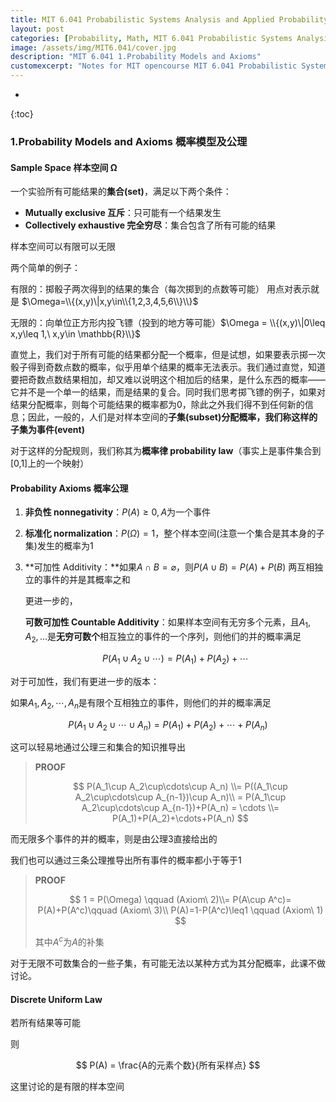```yaml
---
title: MIT 6.041 Probabilistic Systems Analysis and Applied Probability - 1.Probability Models and Axioms
layout: post
categories: [Probability, Math, MIT 6.041 Probabilistic Systems Analysis and Applied Probability]
image: /assets/img/MIT6.041/cover.jpg
description: "MIT 6.041 1.Probability Models and Axioms"
customexcerpt: "Notes for MIT opencourse MIT 6.041 Probabilistic Systems Analysis and Applied Probability"
---
```


* 
{:toc}



### 1.Probability Models and Axioms 概率模型及公理

#### Sample Space 样本空间 Ω

一个实验所有可能结果的**集合(set)**，满足以下两个条件：

- **Mutually exclusive 互斥**：只可能有一个结果发生
- **Collectively exhaustive 完全穷尽**：集合包含了所有可能的结果

样本空间可以有限可以无限

两个简单的例子：

有限的：掷骰子两次得到的结果的集合（每次掷到的点数等可能） 用点对表示就是 $\Omega=\\{(x,y)\|x,y\in\\{1,2,3,4,5,6\\}\\}$

无限的：向单位正方形内投飞镖（投到的地方等可能）$\Omega = \\{(x,y)\|0\leq x,y\leq 1,\ x,y\in \mathbb{R}\\}$



直觉上，我们对于所有可能的结果都分配一个概率，但是试想，如果要表示掷一次骰子得到奇数点数的概率，似乎用单个结果的概率无法表示。我们通过直觉，知道要把奇数点数结果相加，却又难以说明这个相加后的结果，是什么东西的概率——它并不是一个单一的结果，而是结果的复合。同时我们思考掷飞镖的例子，如果对结果分配概率，则每个可能结果的概率都为0，除此之外我们得不到任何新的信息；因此，一般的，人们是对样本空间的**子集(subset)**分配概率，我们称这样的子集为**事件(event)**

对于这样的分配规则，我们称其为**概率律 probability law**（事实上是事件集合到[0,1]上的一个映射）



#### Probability Axioms 概率公理

1. **非负性 nonnegativity**：$P(A)\geq0, A$为一个事件

2. **标准化 normalization**：$P(\Omega) = 1$，整个样本空间(注意一个集合是其本身的子集)发生的概率为1

3. **可加性 Additivity：**如果$A\cap B=\varnothing$，则$P(A\cup B) = P(A)+P(B)$ 两互相独立的事件的并是其概率之和

   更进一步的，
   
   **可数可加性 Countable Additivity**：如果样本空间有无穷多个元素，且$A_1,A_2,...$是**无穷可数个**相互独立的事件的一个序列，则他们的并的概率满足

   $$
   P(A_1\cup A_2\cup\cdots) = P(A_1)+P(A_2)+\cdots
   $$

对于可加性，我们有更进一步的版本：

如果$A_1,A_2,\cdots,A_n$是有限个互相独立的事件，则他们的并的概率满足

$$
P(A_1\cup A_2\cup\cdots\cup A_n) = P(A_1)+P(A_2)+\cdots+P(A_n)
$$

这可以轻易地通过公理三和集合的知识推导出

> **PROOF**
> 
> $$
> P(A_1\cup A_2\cup\cdots\cup A_n) \\= P((A_1\cup A_2\cup\cdots\cup A_{n-1})\cup A_n)\\ = P(A_1\cup A_2\cup\cdots\cup A_{n-1})+P(A_n) = \cdots \\= P(A_1)+P(A_2)+\cdots+P(A_n)
> $$

而无限多个事件的并的概率，则是由公理3直接给出的

我们也可以通过三条公理推导出所有事件的概率都小于等于1

> **PROOF**
>
> $$
> 1 = P(\Omega) \qquad (Axiom\ 2)\\= P(A\cup A^c)= P(A)+P(A^c)\qquad (Axiom\ 3)\\
> P(A)=1-P(A^c)\leq1 \qquad (Axiom\ 1)
> $$
>
> 其中$A^c$为$A$的补集



对于无限不可数集合的一些子集，有可能无法以某种方式为其分配概率，此课不做讨论。



#### Discrete Uniform Law

若所有结果等可能

则

$$
P(A) = \frac{A的元素个数}{所有采样点}
$$

这里讨论的是有限的样本空间